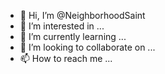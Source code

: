 - 👋 Hi, I’m @NeighborhoodSaint
- 👀 I’m interested in ...
- 🌱 I’m currently learning ...
- 💞️ I’m looking to collaborate on ...
- 📫 How to reach me ...

<!---
NeighborhoodSaint/NeighborhoodSaint is a ✨ special ✨ repository because its `README.md` (this file) appears on your GitHub profile.
You can click the Preview link to take a look at your changes.
--->

